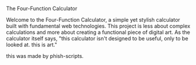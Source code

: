 The Four-Function Calculator

Welcome to the Four-Function Calculator, a simple yet stylish calculator built with fundamental web technologies. This project is less about complex calculations and more about creating a functional piece of digital art. As the calculator itself says, "this calculator isn't designed to be useful, only to be looked at. this is art."


this was made by phish-scripts.

